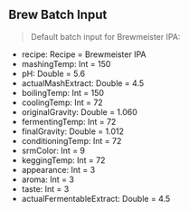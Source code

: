 Brew Batch Input
----------------
>Default batch input for Brewmeister IPA:
* recipe: Recipe = Brewmeister IPA
* mashingTemp: Int = 150
* pH: Double = 5.6
* actualMashExtract: Double = 4.5
* boilingTemp: Int = 150
* coolingTemp: Int = 72
* originalGravity: Double = 1.060
* fermentingTemp: Int = 72
* finalGravity: Double = 1.012
* conditioningTemp: Int = 72
* srmColor: Int = 9
* keggingTemp: Int = 72
* appearance: Int = 3
* aroma: Int = 3
* taste: Int = 3
* actualFermentableExtract: Double = 4.5